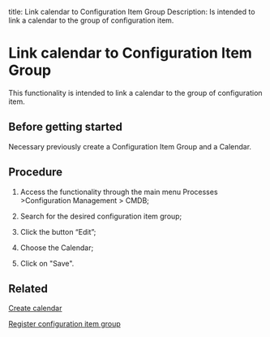 title: Link calendar to Configuration Item Group
Description: Is intended to link a calendar to the group of configuration item.
# Link calendar to Configuration Item Group

This functionality is intended to link a calendar to the group of configuration item.

Before getting started
--------------------------

Necessary previously create a Configuration Item Group and a Calendar.

Procedure
-------------

1.  Access the functionality through the main menu Processes \>Configuration
    Management \> CMDB;

2.  Search for the desired configuration item group;

3.  Click the button “Edit”;

4.  Choose the Calendar;

5.  Click on "Save".

Related
-----------

[Create calendar](/en-us/4biz-helium/platform-administration/time/create-calendar.html)

[Register configuration item group](/en-us/4biz-helium/processes/configuration/configuration/register-configuration-item-group.html)


